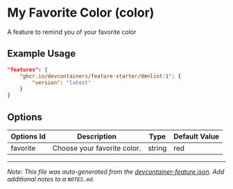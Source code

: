 
# My Favorite Color (color)

A feature to remind you of your favorite color

## Example Usage

```json
"features": {
    "ghcr.io/devcontainers/feature-starter/dmnlint:1": {
        "version": "latest"
    }
}
```

## Options

| Options Id | Description | Type | Default Value |
|-----|-----|-----|-----|
| favorite | Choose your favorite color. | string | red |



---

_Note: This file was auto-generated from the [devcontainer-feature.json](https://github.com/devcontainers/feature-starter/blob/main/src/color/devcontainer-feature.json).  Add additional notes to a `NOTES.md`._
